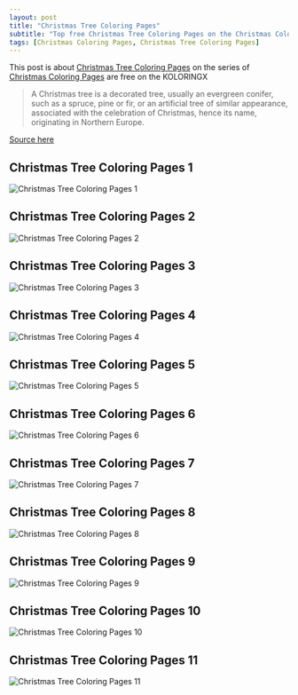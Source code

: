 ```yaml
---
layout: post
title: "Christmas Tree Coloring Pages"
subtitle: "Top free Christmas Tree Coloring Pages on the Christmas Coloring Pages at Koloringx.xyz "
tags: [Christmas Coloring Pages, Christmas Tree Coloring Pages]
---
```

This post is about [Christmas Tree Coloring Pages](http://koloringx.xyz/blog/Christmas-Tree-Coloring-Pages) on the series of [Christmas Coloring Pages](http://koloringx.xyz) are free on the KOLORINGX
> A Christmas tree is a decorated tree, usually an evergreen conifer, such as a spruce, pine or fir, or an artificial tree of similar appearance, associated with the celebration of Christmas, hence its name, originating in Northern Europe.

[Source here](https://en.wikipedia.org/wiki/Christmas_tree)
## Christmas Tree Coloring Pages 1
![Christmas Tree Coloring Pages 1](http://koloringx.xyz/Christmas-Coloring-Pages/Christmas-Tree-Coloring-Pages%20(1).png)

<script async src="https://pagead2.googlesyndication.com/pagead/js/adsbygoogle.js"></script> <!-- Koloringx --> 
 <ins class="adsbygoogle"  
   style="display:block"   
  data-ad-client="ca-pub-6753140515841889"   
  data-ad-slot="2585677186"  
   data-ad-format="auto"  
   data-full-width-responsive="true"></ins> 
 <script>  
   (adsbygoogle = window.adsbygoogle || []).push({}); 
 </script>

## Christmas Tree Coloring Pages 2
![Christmas Tree Coloring Pages 2](http://koloringx.xyz/Christmas-Coloring-Pages/Christmas-Tree-Coloring-Pages%20(2).png)
## Christmas Tree Coloring Pages 3
![Christmas Tree Coloring Pages 3](http://koloringx.xyz/Christmas-Coloring-Pages/Christmas-Tree-Coloring-Pages%20(3).png)
## Christmas Tree Coloring Pages 4
![Christmas Tree Coloring Pages 4](http://koloringx.xyz/Christmas-Coloring-Pages/Christmas-Tree-Coloring-Pages%20(4).png)
## Christmas Tree Coloring Pages 5
![Christmas Tree Coloring Pages 5](http://koloringx.xyz/Christmas-Coloring-Pages/Christmas-Tree-Coloring-Pages%20(5).png)
## Christmas Tree Coloring Pages 6
![Christmas Tree Coloring Pages 6](http://koloringx.xyz/Christmas-Coloring-Pages/Christmas-Tree-Coloring-Pages%20(6).png)
## Christmas Tree Coloring Pages 7
![Christmas Tree Coloring Pages 7](http://koloringx.xyz/Christmas-Coloring-Pages/Christmas-Tree-Coloring-Pages%20(7).png)
## Christmas Tree Coloring Pages 8
![Christmas Tree Coloring Pages 8](http://koloringx.xyz/Christmas-Coloring-Pages/Christmas-Tree-Coloring-Pages%20(8).png)
## Christmas Tree Coloring Pages 9
![Christmas Tree Coloring Pages 9](http://koloringx.xyz/Christmas-Coloring-Pages/Christmas-Tree-Coloring-Pages%20(9).png)
## Christmas Tree Coloring Pages 10
![Christmas Tree Coloring Pages 10](http://koloringx.xyz/Christmas-Coloring-Pages/Christmas-Tree-Coloring-Pages%20(10).png)
## Christmas Tree Coloring Pages 11
![Christmas Tree Coloring Pages 11](http://koloringx.xyz/Christmas-Coloring-Pages/Christmas-Tree-Coloring-Pages%20(11).png)

<script async src="https://pagead2.googlesyndication.com/pagead/js/adsbygoogle.js"></script> <!-- Koloringx --> 
 <ins class="adsbygoogle"  
   style="display:block"   
  data-ad-client="ca-pub-6753140515841889"   
  data-ad-slot="2585677186"  
   data-ad-format="auto"  
   data-full-width-responsive="true"></ins> 
 <script>  
   (adsbygoogle = window.adsbygoogle || []).push({}); 
 </script>

